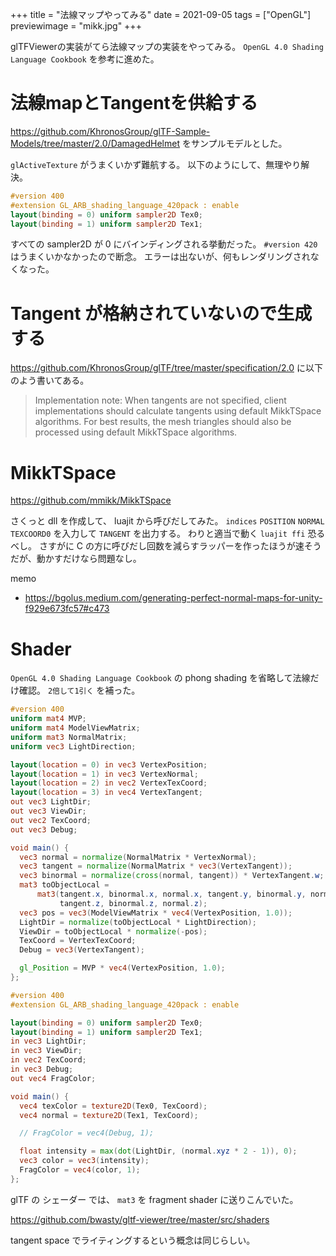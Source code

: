 +++
title = "法線マップやってみる"
date = 2021-09-05
tags = ["OpenGL"]
previewimage = "mikk.jpg"
+++

glTFViewerの実装がてら法線マップの実装をやってみる。
`OpenGL 4.0 Shading Language Cookbook` を参考に進めた。

# 法線mapとTangentを供給する

<https://github.com/KhronosGroup/glTF-Sample-Models/tree/master/2.0/DamagedHelmet> をサンプルモデルとした。

`glActiveTexture` がうまくいかず難航する。
以下のようにして、無理やり解決。

```glsl
#version 400
#extension GL_ARB_shading_language_420pack : enable
layout(binding = 0) uniform sampler2D Tex0;
layout(binding = 1) uniform sampler2D Tex1;
```

すべての sampler2D が 0 にバインディングされる挙動だった。
`#version 420` はうまくいかなかったので断念。
エラーは出ないが、何もレンダリングされなくなった。

# Tangent が格納されていないので生成する

<https://github.com/KhronosGroup/glTF/tree/master/specification/2.0> に以下のよう書いてある。

> Implementation note: When tangents are not specified, client implementations should calculate tangents using default MikkTSpace algorithms. For best results, the mesh triangles should also be processed using default MikkTSpace algorithms.

# MikkTSpace

<https://github.com/mmikk/MikkTSpace>

さくっと dll を作成して、 luajit から呼びだしてみた。
`indices` `POSITION` `NORMAL` `TEXCOORD0` を入力して `TANGENT` を出力する。
わりと適当で動く `luajit ffi` 恐るべし。
さすがに C の方に呼びだし回数を減らすラッパーを作ったほうが速そうだが、動かすだけなら問題なし。

memo

* <https://bgolus.medium.com/generating-perfect-normal-maps-for-unity-f929e673fc57#c473>

# Shader

`OpenGL 4.0 Shading Language Cookbook` の phong shading を省略して法線だけ確認。
`2倍して1引く` を補った。


```glsl
#version 400
uniform mat4 MVP;
uniform mat4 ModelViewMatrix;
uniform mat3 NormalMatrix;
uniform vec3 LightDirection;

layout(location = 0) in vec3 VertexPosition;
layout(location = 1) in vec3 VertexNormal;
layout(location = 2) in vec2 VertexTexCoord;
layout(location = 3) in vec4 VertexTangent;
out vec3 LightDir;
out vec3 ViewDir;
out vec2 TexCoord;
out vec3 Debug;

void main() {
  vec3 normal = normalize(NormalMatrix * VertexNormal);
  vec3 tangent = normalize(NormalMatrix * vec3(VertexTangent));
  vec3 binormal = normalize(cross(normal, tangent)) * VertexTangent.w;
  mat3 toObjectLocal =
      mat3(tangent.x, binormal.x, normal.x, tangent.y, binormal.y, normal.y,
           tangent.z, binormal.z, normal.z);
  vec3 pos = vec3(ModelViewMatrix * vec4(VertexPosition, 1.0));
  LightDir = normalize(toObjectLocal * LightDirection);
  ViewDir = toObjectLocal * normalize(-pos);
  TexCoord = VertexTexCoord;
  Debug = vec3(VertexTangent);

  gl_Position = MVP * vec4(VertexPosition, 1.0);
};
```

```glsl
#version 400
#extension GL_ARB_shading_language_420pack : enable

layout(binding = 0) uniform sampler2D Tex0;
layout(binding = 1) uniform sampler2D Tex1;
in vec3 LightDir;
in vec3 ViewDir;
in vec2 TexCoord;
in vec3 Debug;
out vec4 FragColor;

void main() {
  vec4 texColor = texture2D(Tex0, TexCoord);
  vec4 normal = texture2D(Tex1, TexCoord);

  // FragColor = vec4(Debug, 1);

  float intensity = max(dot(LightDir, (normal.xyz * 2 - 1)), 0);
  vec3 color = vec3(intensity);
  FragColor = vec4(color, 1);
};
```

glTF の シェーダー では、 `mat3` を fragment shader に送りこんでいた。

<https://github.com/bwasty/gltf-viewer/tree/master/src/shaders>

tangent space でライティングするという概念は同じらしい。

